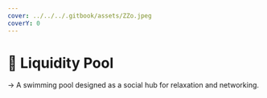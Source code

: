 ```yaml
---
cover: ../../../.gitbook/assets/ZZo.jpeg
coverY: 0
---
```


# 📍 Liquidity Pool

&#x20;→ A swimming pool designed as a social hub for relaxation and networking.
